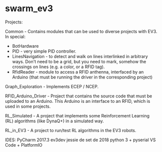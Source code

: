 # swarm_ev3


Projects:

Common - Contains modules that can be used to diverse projects with EV3. In special:
- BotHardware
- PID - very simple PID controller.
- LinesNavigation - to detect and walk on lines interlinked in arbitrary ways. Don't need to be a grid, but you need to mark, somehow the crossings on lines (e.g. a color, or a RFID tag).
- RfidReader - module to access a RFID anthenna, interfaced by an Arduino (that must be running the driver in the corresponding project)

Graph_Exploration - Implements ECEP / NCEP.

RFID_Arduino_Driver - Project that contains the source code that must be uploaded to an
Arduino. This Arduino is an interface to an RFID, which is used in some projects.

RL_Simulated - A project that implements some Reinforcement Learning (RL) algorithms (like DynaQ+) in a simulated way.

RL_in_EV3 - A project to run/test RL algorithms in the EV3 robots.


IDES:
PyCharm 2017.3
ev3dev jessie de set de 2018
python 3 + pyserial
VS Code + PlatformIO

